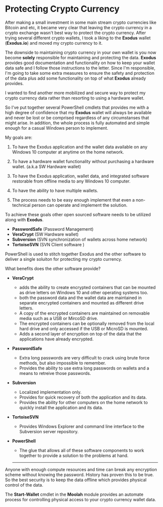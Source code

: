 # Protecting Crypto Currency

After making a small investment in some main stream crypto currencies like Bitcoin and etc, it became very clear that leaving the crypto currency in a crypto exchange wasn't best way to protect the crypto currency. After trying several different crypto wallets, I took a liking to the **Exodus** wallet (**Exodus.io**) and moved my crypto currency to it.

The downside to maintaining crypto currency in your own wallet is you now become **solely** responsible for maintaining and protecting the data. **Exodus** provides good documentation and functionality on how to keep your wallet data safe and I follow those instructions to the letter.  Since I'm responsible, I'm going to take some extra measures to ensure the safety and protection of the data plus add some functionality on top of what **Exodus** already provides.

I wanted to find another more mobilized and secure way to protect my crypto currency data rather than resorting to using a hardware wallet.

So I've put together several PowerShell cmdlets that provides me with a high degree of confidence that my **Exodus** wallet will always be available and never be lost or be comprised regardless of any circumstanses that might arise. In addition, the whole process is fully automated and simple enough for a casual Windows person to implement.

My goals are:

  1. To have the Exodus application and the wallet data available on any Windows 10 computer at anytime on the home network.

  2. To have a hardware wallet functionality without purchasing a hardware wallet. (a.k.a SW Hardware wallet)

  3. To have the Exodus application, wallet data, and integrated software restorable from offline media to any Windows 10 computer.

  4. To have the ability to have multiple wallets.

  5. The process needs to be easy enough implement that even a non-technical person can operate and implement the solution.

To achieve these goals other open sourced software needs to be utilized along with **Exodus**.

- **PasswordSafe** (Password Management)
- **VeraCrypt** (SW Hardware wallet)
- **Subversion** (SVN synchronization of wallets across home network)
- **TortoiseSVN** (SVN Client software )

PowerShell is used to stitch together Exodus and the other software to deliver a single soluiton for protecting my crypto currency.

What benefits does the other software provide?

- **VeraCrypt**
  - adds the ability to create encrypted containers that can be mounted as drive letters on Windows 10 and other operating systems too.
  - both the password data and the wallet data are maintained in separate encrypted containers and mounted as different drive letters.
  - A copy of the encrypted containers are maintained on removable media such as a USB or MircoSD drive.
  - The encrypted containers can be optionally removed from the local hard drive and only accessed if the USB or MicroSD is mounted.
  - Adds a second layer of encryption on top of the data that the applications have already encrypted.

- **PasswordSafe**
  - Extra long passwords are very difficult to crack using brute force methods, but also impossible to remember.
  - Provides the ability to use extra long passwords on wallets and a means to retreive those passwords.

- **Subversion**
  - Localized implementation only.
  - Provides for quick recovery of both the application and its data.
  - Provides the ability for other computers on the home network to quickly install the application and its data.

- **TortoiseSVN**
  - Provides Windows Explorer and command line interface to the Subversion server repository.

- **PowerShell**
  - The glue that allows all of these software components to work together to provide a solution to the problems at hand.
  ***

Anyone with enough compute resources and time can break any encryption scheme without knowing the password. History has proven this to be
true. So the best security is to keep the data offline which provides physical control of the data.

The **Start-Wallet** cmdlet in the **Moolah** module provides an automate process for controlling physical access to your crypto currency wallet data.